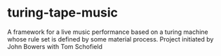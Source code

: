 # turing-tape-music
A framework for a live music performance based on a turing machine whose rule set is defined by some material process. Project initiated by John Bowers with Tom Schofield
